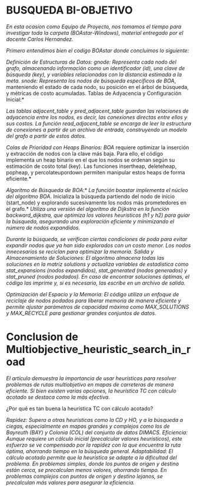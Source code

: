 # BUSQUEDA BI-OBJETIVO

*En esta ocasion como Equipo de Proyecto, nos tomamos el tiempo para investigar toda la carpeta (BOAstar-Windows), material entregado por el docente Carlos Hernandez.*

*Primero entendimos bien el codigo BOAstar donde concluimos lo siguiente:*

*Definición de Estructuras de Datos:
gnode: Representa cada nodo del grafo, almacenando información como un identificador (id), una clave de búsqueda (key), y variables relacionadas con la distancia estimada a la meta.
snode: Representa los nodos de búsqueda específicos de BOA*, manteniendo el estado de cada nodo, su posición en el árbol de búsqueda, y métricas de costo acumuladas.
Tablas de Adyacencia y Configuración Inicial:*

*Las tablas adjacent_table y pred_adjacent_table guardan las relaciones de adyacencia entre los nodos, es decir, las conexiones directas entre ellos y sus costos. La función read_adjacent_table se encarga de leer la estructura de conexiones a partir de un archivo de entrada, construyendo un modelo del grafo a partir de estos datos.*

*Colas de Prioridad con Heaps Binarios:
BOA* requiere optimizar la inserción y extracción de nodos con la clave más baja. Para ello, el código implementa un heap binario en el que los nodos se ordenan según su estimación de costo total (key). Las funciones insertheap, deleteheap, popheap, y percolateupordown permiten manipular estos heaps de forma eficiente.*

*Algoritmo de Búsqueda de BOA*:*
*La función boastar implementa el núcleo del algoritmo BOA*. Inicializa la búsqueda partiendo del nodo de inicio (start_node) y explorando sucesivamente los nodos más prometedores en el grafo.*
*Utiliza una versión del algoritmo de Dijkstra en la función backward_dijkstra, que optimiza los valores heurísticos (h1 y h2) para guiar la búsqueda, asegurando una exploración eficiente y minimizando el número de nodos expandidos.*

*Durante la búsqueda, se verifican ciertas condiciones de poda para evitar expandir nodos que ya han sido explorados con un costo menor. Los nodos innecesarios se reciclan para optimizar la memoria.*
*Salida y Almacenamiento de Soluciones:*
*El algoritmo almacena todas las soluciones en la matriz solutions y actualiza variables de estadística como stat_expansions (nodos expandidos), stat_generated (nodos generados) y stat_pruned (nodos podados). En caso de encontrar soluciones óptimas, el código las imprime y, si es necesario, las escribe en un archivo de salida.*

*Optimización del Espacio y la Memoria:
El código utiliza un enfoque de reciclaje de nodos podados para liberar memoria de manera eficiente y permite ajustar parámetros de capacidad máxima como MAX_SOLUTIONS y MAX_RECYCLE para gestionar grandes conjuntos de datos.*

# Conclusion de Multiobjective_heuristic_search_in_road

*El artículo demuestra la importancia de usar heurísticas para resolver problemas de rutas multiobjetivo en mapas de carreteras de manera eficiente.  Si bien existen varias opciones, la heurística TC con cálculo acotado se destaca como la más efectiva.*

¿Por qué es tan buena la heurística TC con cálculo acotado?

*Rapidez: Supera a otras heurísticas como la CD y HO, y a la búsqueda a ciegas, especialmente en mapas grandes y complejos como los de Bayreuth (BAY) y Colonia (COL) del conjunto de datos DIMACS.
Eficiencia: Aunque requiere un cálculo inicial (precalcular valores heurísticos), este esfuerzo se ve compensado por la rapidez con la que encuentra la ruta óptima, ahorrando tiempo en la búsqueda general.
Adaptabilidad: El cálculo acotado permite que la heurística se adapte a la dificultad del problema. En problemas simples, donde los puntos de origen y destino están cerca, se precalculan menos valores, ahorrando tiempo. En problemas complejos con puntos de origen y destino lejanos, se precalculan más valores para asegurar la eficiencia.*
